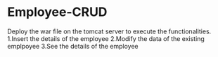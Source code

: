 # Employee-CRUD
Deploy the war file on the tomcat server to execute the functionalities.
1.Insert the details of the employee
2.Modify the data of the existing emplpoyee
3.See the details of the employee
